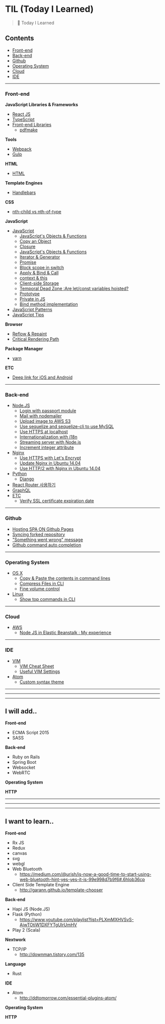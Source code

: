 # TIL (Today I Learned)
> 📝 Today I Learned

## Contents
- [Front-end](#front-end)
- [Back-end](#back-end)
- [Github](#github)
- [Operating System](#operating-system)
- [Cloud](#cloud)
- [IDE](#ide)

<hr />

### Front-end

__JavaScript Libraries & Frameworks__
- [React JS](https://github.com/wonism/TIL/tree/master/front-end/reactjs)
- [TypeScript](https://github.com/wonism/TIL/tree/master/front-end/typescript)
- [Front-end Libraries](https://github.com/wonism/TIL/tree/master/front-end/libraries)
  - [pdfmake](https://github.com/wonism/TIL/tree/master/front-end/libraries/pdfmake)

__Tools__
- [Webpack](https://github.com/wonism/TIL/tree/master/front-end/webpack)
- [Gulp](https://github.com/wonism/TIL/tree/master/front-end/gulp)

__HTML__
- [HTML](https://github.com/wonism/TIL/tree/master/front-end/html)

__Template Engines__
- [Handlebars](https://github.com/wonism/TIL/tree/master/front-end/handlebars)

__CSS__
- [nth-child vs nth-of-type](https://github.com/wonism/TIL/tree/master/front-end/css/nth-child-nth-of-type.md)

__JavaScript__
- [JavaScript](https://github.com/wonism/TIL/tree/master/front-end/javascript)
  - [JavaScript's Objects & Functions](https://github.com/wonism/TIL/blob/master/front-end/javascript/object-and-function.md)
  - [Copy an Object](https://github.com/wonism/TIL/blob/master/front-end/javascript/copy-object.md)
  - [Closure](https://github.com/wonism/TIL/blob/master/front-end/javascript/closure.md)
  - [JavaScript's Objects & Functions](https://github.com/wonism/TIL/blob/master/front-end/javascript/object-and-function.md)
  - [Iterator & Generator](https://github.com/wonism/TIL/blob/master/front-end/javascript/iterator-generator.md)
  - [Promise](https://github.com/wonism/TIL/blob/master/front-end/javascript/promise.md)
  - [Block scope in switch](https://github.com/wonism/TIL/blob/master/front-end/javascript/block-scope-in-switch.md)
  - [Apply & Bind & Call](https://github.com/wonism/TIL/blob/master/front-end/javascript/apply-bind-call.md)
  - [context & this](https://github.com/wonism/TIL/blob/master/front-end/javascript/context-and-scope.md)
  - [Client-side Storage](https://github.com/wonism/TIL/tree/master/front-end/javascript/client-storage.md)
  - [Temporal Dead Zone :Are let/const variables hoisted?](https://github.com/wonism/TIL/tree/master/front-end/javascript/tdz.md)
  - [Prototype](https://github.com/wonism/TIL/tree/master/front-end/javascript/prototype.md)
  - [Private in JS](https://github.com/wonism/TIL/tree/master/front-end/javascript/private.md)
  - [Bind method implementation](https://github.com/wonism/TIL/tree/master/front-end/javascript/bind-implementation.md)
- [JavaScript Patterns](https://github.com/wonism/TIL/tree/master/front-end/jspattern)
- [JavaScript Tips](https://github.com/wonism/TIL/tree/master/front-end/js-tips)

__Browser__
- [Reflow & Repaint](https://github.com/wonism/TIL/blob/master/front-end/browser/reflow-repaint.md)
- [Critical Rendering Path](https://github.com/wonism/TIL/blob/master/front-end/browser/critical-rendering-path.md)

__Package Manager__
- [yarn](https://github.com/wonism/TIL/blob/master/front-end/package-manager/yarn.md)

__ETC__
- [Deep link for iOS and Android](https://github.com/wonism/TIL/tree/master/front-end/deep-link)

<hr />

### Back-end
- [Node.JS](https://github.com/wonism/TIL/tree/master/back-end/nodejs)
  - [Login with passport module](https://github.com/wonism/TIL/tree/master/back-end/nodejs/passport-example)
  - [Mail with nodemailer](https://github.com/wonism/TIL/tree/master/back-end/nodejs/nodemailer-example)
  - [Upload image to AWS S3](https://github.com/wonism/TIL/tree/master/back-end/nodejs/s3-image-upload)
  - [Use sequelize and sequelize-cli to use MySQL](https://github.com/wonism/TIL/tree/master/back-end/nodejs/sequelize-cli-example)
  - [Use HTTPS at localhost](https://github.com/wonism/TIL/tree/master/back-end/nodejs/https-localhost)
  - [Internationalization with i18n](https://github.com/wonism/TIL/tree/master/back-end/nodejs/i18n)
  - [Streaming server with Node.js](https://github.com/wonism/TIL/tree/master/back-end/nodejs/streaming-server)
  - [Increment integer attribute](https://github.com/wonism/TIL/tree/master/back-end/nodejs/sequelize-increase-integer-column)
- [Nginx](https://github.com/wonism/TIL/tree/master/back-end/nginx)
  - [Use HTTPS with Let's Encrypt](https://github.com/wonism/TIL/tree/master/back-end/nginx/lets-encrypt-example)
  - [Update Nginx in Ubuntu 14.04](https://github.com/wonism/TIL/tree/master/back-end/nginx/update-nginx)
  - [Use HTTP/2 with Nginx in Ubuntu 14.04](https://github.com/wonism/TIL/tree/master/back-end/nginx/http2)
- [Python](https://github.com/wonism/TIL/tree/master/back-end/python)
  - [Django](https://github.com/wonism/TIL/tree/master/back-end/python/django)
- [React Router 사용하기](https://github.com/wonism/TIL/tree/master/back-end/react-router)
- [GraphQL](https://github.com/wonism/TIL/tree/master/back-end/graph-ql)
- [ETC](https://github.com/wonism/TIL/tree/master/back-end/etc)
  - [Verify SSL certificate expiration date](https://github.com/wonism/TIL/blob/master/back-end/etc/verify-ssl-exdate.md)

<hr />

### Github
- [Hosting SPA ON Github Pages](https://github.com/wonism/TIL/tree/master/github/hosting-spa)
- [Syncing forked repository](https://github.com/wonism/TIL/tree/master/github/sync-forked-repository)
- ["Something went wrong" message](https://github.com/wonism/TIL/tree/master/github/something-went-wrong)
- [Github command auto completion](https://github.com/wonism/TIL/tree/master/github/git-command-completion)

<hr />

### Operating System
- [OS X](https://github.com/wonism/TIL/tree/master/os/osx)
  - [Copy & Paste the contents in command lines](https://github.com/wonism/TIL/tree/master/os/osx/pbcopy)
  - [Compress Files in CLI](https://github.com/wonism/TIL/tree/master/os/osx/compress-files)
  - [Fine volume control](https://github.com/wonism/TIL/tree/master/os/osx/control-volume)
- [Linux](https://github.com/wonism/TIL/tree/master/os/linux)
  - [Show top commands in CLI](https://github.com/wonism/TIL/tree/master/os/linux/top-commands)

<hr />

### Cloud
- [AWS](https://github.com/wonism/TIL/tree/master/cloud/aws)
  - [Node JS in Elastic Beanstalk : My experience](https://github.com/wonism/TIL/tree/master/cloud/aws/node-js)

<hr />

### IDE
- [VIM](https://github.com/wonism/TIL/tree/master/vim)
  - [VIM Cheat Sheet](https://github.com/wonism/TIL/blob/master/ide/vim/cheat-sheet.md)
  - [Useful VIM Settings](https://github.com/wonism/TIL/blob/master/ide/vim/settings.md)
- [Atom](https://github.com/wonism/TIL/tree/master/atom)
  - [Custom syntax theme](https://github.com/wonism/TIL/blob/master/atom/custom-syntax-theme.md)

<hr />
<hr />
<hr />

## I will add..
__Front-end__
- ECMA Script 2015
- SASS

__Back-end__
- Ruby on Rails
- Spring Boot
- Websocket
- WebRTC

__Operating System__

__HTTP__


<hr />
<hr />
<hr />

## I want to learn..
__Front-end__
- Rx JS
- Redux
- canvas
- svg
- webgl
- Web Bluetooth
  - https://medium.com/@urish/is-now-a-good-time-to-start-using-web-bluetooth-hint-yes-yes-it-is-99e998d7b9f6#.6hlob36cp
- Client Side Template Engine
  - http://garann.github.io/template-chooser

__Back-end__
- Hapi JS (Node.JS)
- Flask (Python)
  - https://www.youtube.com/playlist?list=PLXmMXHVSvS-AjwTOtiW1DXFYTgUlrUmHV
- Play 2 (Scala)

__Nextwork__
- TCP/IP
  - http://downman.tistory.com/135

__Language__
- Rust

__IDE__
- Atom
  - http://ddtomorrow.com/essential-plugins-atom/

__Operating System__

__HTTP__

